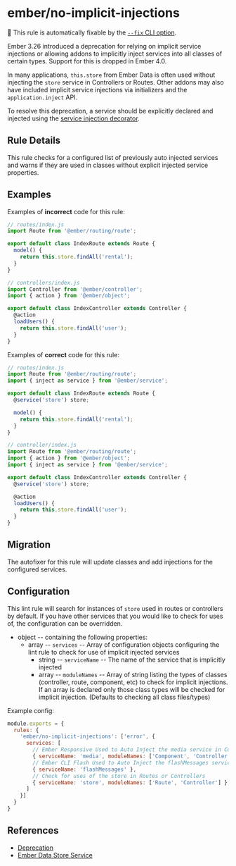 # ember/no-implicit-injections

🔧 This rule is automatically fixable by the [`--fix` CLI option](https://eslint.org/docs/latest/user-guide/command-line-interface#--fix).

<!-- end auto-generated rule header -->

Ember 3.26 introduced a deprecation for relying on implicit service injections or allowing addons to implicitly inject services into all classes of certain types. Support for this is dropped in Ember 4.0.

In many applications, `this.store` from Ember Data is often used without injecting the `store` service in Controllers or Routes. Other addons may also have included implicit service injections via initializers and the `application.inject` API.

To resolve this deprecation, a service should be explicitly declared and injected using the [service injection decorator](https://api.emberjs.com/ember/3.28/functions/@ember%2Fservice/inject).

## Rule Details

This rule checks for a configured list of previously auto injected services and warns if they are used in classes without explicit injected service properties.

## Examples

Examples of **incorrect** code for this rule:

```js
// routes/index.js
import Route from '@ember/routing/route';

export default class IndexRoute extends Route {
  model() {
    return this.store.findAll('rental');
  }
}

```

```js
// controllers/index.js
import Controller from '@ember/controller';
import { action } from '@ember/object';

export default class IndexController extends Controller {
  @action
  loadUsers() {
    return this.store.findAll('user');
  }
}
```

Examples of **correct** code for this rule:

```js
// routes/index.js
import Route from '@ember/routing/route';
import { inject as service } from '@ember/service';

export default class IndexRoute extends Route {
  @service('store') store;

  model() {
    return this.store.findAll('rental');
  }
}
```

```js
// controller/index.js
import Route from '@ember/routing/route';
import { action } from '@ember/object';
import { inject as service } from '@ember/service';

export default class IndexController extends Controller {
  @service('store') store;

  @action
  loadUsers() {
    return this.store.findAll('user');
  }
}
```

## Migration

The autofixer for this rule will update classes and add injections for the configured services.

## Configuration

This lint rule will search for instances of `store` used in routes or controllers by default. If you have other services that you would like to check for uses of, the configuration can be overridden.

- object -- containing the following properties:
  - array -- `services` -- Array of configuration objects configuring the lint rule to check for use of implicit injected services
    - string -- `serviceName` -- The name of the service that is implicitly injected
    - array -- `moduleNames` -- Array of string listing the types of classes (controller, route, component, etc) to check for implicit injections. If an array is declared only those class types will be checked for implicit injection. (Defaults to checking all class files/types)

Example config:

```js
module.exports = {
  rules: {
    'ember/no-implicit-injections': ['error', {
      services: [
        // Ember Responsive Used to Auto Inject the media service in Components/Controllers
        { serviceName: 'media', moduleNames: ['Component', 'Controller'] },
        // Ember CLI Flash Used to Auto Inject the flashMessages service in all modules
        { serviceName: 'flashMessages' },
        // Check for uses of the store in Routes or Controllers
        { serviceName: 'store', moduleNames: ['Route', 'Controller'] },
      ]
    }]
  }
}
```

## References

- [Deprecation](https://deprecations.emberjs.com/v3.x/#toc_implicit-injections)
- [Ember Data Store Service](https://api.emberjs.com/ember-data/release/classes/Store)
